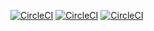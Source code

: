 [![CircleCI](https://dl.circleci.com/status-badge/img/gh/fankershuaideyi/tut5/tree/master.svg?style=svg)](https://dl.circleci.com/status-badge/redirect/gh/fankershuaideyi/tut5/tree/master)
[![CircleCI](https://dl.circleci.com/status-badge/img/gh/fankershuaideyi/tut5/tree/master.svg?style=svg)](https://dl.circleci.com/status-badge/redirect/gh/fankershuaideyi/tut5/tree/master)
[![CircleCI](https://dl.circleci.com/status-badge/img/gh/fankershuaideyi/tut5/tree/master.svg?style=svg)](https://dl.circleci.com/status-badge/redirect/gh/fankershuaideyi/tut5/tree/master)
